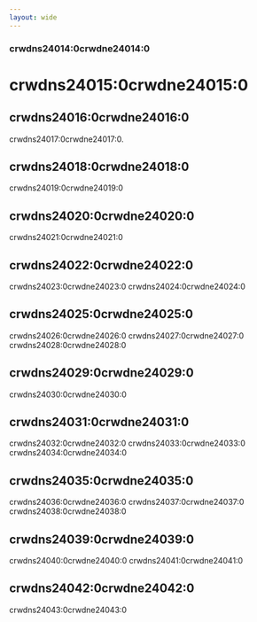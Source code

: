```yaml
---
layout: wide
---
```


<script type="text/javascript" src="/js/crowdin-incontext.js"></script>
<script type="text/javascript" src="//cdn.crowdin.com/jipt/jipt.js"></script>

### crwdns24014:0crwdne24014:0

# crwdns24015:0crwdne24015:0

## crwdns24016:0crwdne24016:0

crwdns24017:0crwdne24017:0.

## crwdns24018:0crwdne24018:0

crwdns24019:0crwdne24019:0

## crwdns24020:0crwdne24020:0

crwdns24021:0crwdne24021:0

## crwdns24022:0crwdne24022:0

crwdns24023:0crwdne24023:0 crwdns24024:0crwdne24024:0

## crwdns24025:0crwdne24025:0

crwdns24026:0crwdne24026:0 crwdns24027:0crwdne24027:0 crwdns24028:0crwdne24028:0

## crwdns24029:0crwdne24029:0

crwdns24030:0crwdne24030:0

## crwdns24031:0crwdne24031:0

crwdns24032:0crwdne24032:0 crwdns24033:0crwdne24033:0 crwdns24034:0crwdne24034:0

## crwdns24035:0crwdne24035:0

crwdns24036:0crwdne24036:0 crwdns24037:0crwdne24037:0 crwdns24038:0crwdne24038:0

## crwdns24039:0crwdne24039:0

crwdns24040:0crwdne24040:0 crwdns24041:0crwdne24041:0

## crwdns24042:0crwdne24042:0

crwdns24043:0crwdne24043:0